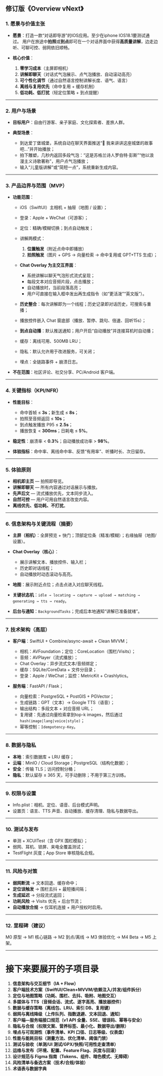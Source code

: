 ## 修订版《Overview vNext》

### 1. 愿景与价值主张

* **愿景**：打造一款“对话即导游”的IOS应用。至少在iphone IOS18.1要测试通过。
  用户在旅途中**拍照**或**到点**即可在一个对话界面中获得**高质量讲解**，边走边听、可聊可控、弱网依旧顺畅。
* **核心价值**：

  1. **零学习成本**（主屏即相机）
  2. **讲解即聊天**（对话式气泡展示、点气泡播放、自动滚动高亮）
  3. **可个性化调节**（通过自然语言控制讲解长度、语气、语言）
  4. **离线与复用优先**（命中复用 + 缓存机制）
  5. **低功耗、低打扰**（轻定位策略 + 到点提醒）

---

### 2. 用户与场景

* **目标用户**：自由行游客、亲子家庭、文化探索者、差旅人群。
* **典型场景**：

  * 到达爱丁堡城堡，系统自动在聊天界面推送“🏰 我来讲讲这座城堡的故事吧…”并开始播放；
  * 拍下雕塑，几秒内返回多段气泡：“这是苏格兰诗人罗伯特·彭斯”“他以浪漫主义诗歌著称”，用户点气泡播放；
  * 输入“儿童版讲解”或“简短一点”，系统重新生成内容。

---

### 3. 产品边界与范围（MVP）

* **功能范围**：

  * iOS（SwiftUI）主相机 + 抽屉（地图 / 设置）；
  * 登录：Apple + WeChat（可游客）；
  * 定位：精确/模糊切换；到点自动触发；
  * 讲解两模式：

    1. **位置触发**（附近点命中即播放）
    2. **拍照触发**（图片 + GPS → 向量检索 → 命中复用或 GPT+TTS 生成）；
  * **Chat Overlay 为主交互界面**：

    * 系统讲解以聊天气泡形式流式呈现；
    * 每段文本对应音频片段，点击播放；
    * 自动播放时，当前段落高亮；
    * 用户可直接在输入框中发出再生成指令（如“更活泼”“英文版”）。
  * **历史整合**：每次讲解即为一个线程；历史记录即对话历史，可搜索与重播；
  * 播放控件嵌入 Chat 窗底部（播放、暂停、跳句、倍速、回听15s）；
  * **到点自动播**：默认推送通知；用户开启“自动播放”并连接耳机时自动播；
  * 缓存：离线可用、500MB LRU；
  * 隐私：默认允许用于改进服务，可关闭；
  * 埋点：全链路事件 + 崩溃日志。
* **不在范围**：社区评论、社交分享、PC/Android 客户端。

---

### 4. 关键指标（KPI/NFR）

* **性能目标**：

  * 命中首帧 ≤ **3s**；新生成 ≤ **8s**；
  * 拍照至音频返回 ≤ **10s**；
  * 到点触发播放 P95 ≤ **2.5s**；
  * 播放恢复 < **300ms**；日耗电 ≤ **5%**。
* **稳定性**：崩溃率 < **0.3%**；自动播放成功率 > **98%**。
* **体验指标**：命中率、离线命中率、反馈“有用率”、听播时长、次日留存。

---

### 5. 体验原则

* **相机即主页** — 拍照即导览。
* **讲解即聊天** — 所有内容通过对话展示与播放。
* **先声后文** — 流式播放优先，文本同步流入。
* **自然可控** — 用户可用自然语言改变内容。
* **离线优先、低功耗、不打扰**。

---

### 6. 信息架构与关键流程（摘要）

* **主屏（相机）**：全屏预览 + 快门；顶部定位条（精准/模糊）；右缘抽屉（地图/设置）。
* **Chat Overlay（核心）**：

  * 展示讲解文本、播放控件、输入栏；
  * 历史即对话线程；
  * 自动播放时动态滚动与高亮。
* **地图**：展示附近点位；点击点进入对应聊天线程。
* **关键状态机**：`idle → locating → capture → upload → matching → generating → tts → ready`。
* **后台与通知**：`BackgroundTasks`；完成后本地通知“讲解已准备就绪”。

---

### 7. 技术架构（高层）

* **客户端**：SwiftUI + Combine/async-await + Clean MVVM；

  * 相机：AVFoundation；定位：CoreLocation（围栏/Visits）；
  * 音频：AVPlayer（流式播放）；
  * Chat Overlay：异步流式文本/音频绑定；
  * 缓存：SQLite/CoreData + 文件分目录；
  * 登录：Apple / WeChat；监控：MetricKit + Crashlytics。
* **服务端**：FastAPI / Flask；

  * 向量检索：PostgreSQL + PostGIS + PGVector；
  * 生成链路：GPT（文本）→ Google TTS（语音）；
  * 输出结构：多段文本 + 对应音频 URL；
  * 复用键：先通过向量检索拿到top-k images，然后通过`hash(image|lang|voice|style)`；
  * 幂等控制：`Idempotency-Key`。

---

### 8. 数据与隐私

* **本地**：索引数据库 + LRU 缓存；
* **云端**：MinIO / Cloud Storage；PostgreSQL（结构化数据）；
* **安全**：传输 TLS；访问控制分桶；
* **隐私**：默认留存 ≤ 365 天，可手动删除；不用于第三方训练。

---

### 9. 权限与设置

* Info.plist：相机、定位、语音、后台模式声明。
* 设置页：语言、TTS 声音、自动播放、缓存清理、隐私与数据导出。

---

### 10. 测试与发布

* 单测 + XCUITest（含 GPX 围栏模拟）；
* 弱网、耳机、锁屏、来电全覆盖测试；
* TestFlight 灰度；App Store 审核隐私合规。

---

### 11. 风险与对策

* **弱网断流** → 文本回退、缓存命中；
* **定位误触发** → 围栏去抖 + 最短播间隔；
* **生成延迟** → 分段流式返回；
* **功耗风险** → Visits 优先 + 后台节流；
* **自动播放合规** → 仅耳机连接 + 用户授权时启用。

---

### 12. 里程碑（建议）

M0 原型 → M1 核心链路 → M2 到点/离线 → M3 体验优化 → M4 Beta → M5 上架。


---

# 接下来要展开的子项目录

1. **信息架构与交互细节（IA + Flow）**
2. **客户端技术方案（SwiftUI/Clean+MVVM/依赖注入/并发/组件拆分）**
3. **定位与地图策略（功耗、围栏、去抖、吸附、地图交互）**
4. **多媒体与 TTS（音频会话、流式、逐字高亮、播放器控件）**
5. **数据与缓存策略（离线包、LRU、索引 DB、复用键）**
6. **弱网与离线降级（上传队列、指数退避、文本回退、通知）**
7. **客户端—服务端接口规范（v1 API 全量、SSE、错误码、幂等与安全）**
8. **隐私与合规（权限文案、营养标签、最小化、数据导出/删除）**
9. **埋点与可观测性（事件清单、KPI 口径、日志等级、仪表盘）**
10. **性能与能耗目标（测量方法、优化清单、阈值门禁）**
11. **测试与验收（单测/UI 测试/GPX/快照/可用性走查清单）**
12. **运维与发布（环境、配置、Feature Flag、灰度与回滚）**
13. **设计规范与 Figma 指南（Tokens、组件、暗色模式、无障碍）**
14. **风险清单与备选方案（技术/合规/体验）**
15. **术语表与数据字典**
